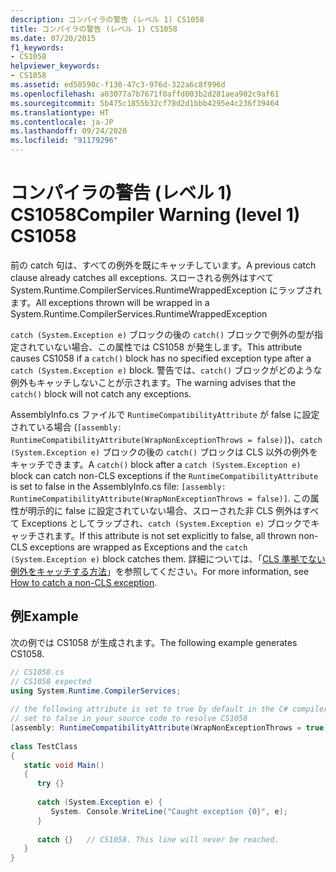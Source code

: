 ```yaml
---
description: コンパイラの警告 (レベル 1) CS1058
title: コンパイラの警告 (レベル 1) CS1058
ms.date: 07/20/2015
f1_keywords:
- CS1058
helpviewer_keywords:
- CS1058
ms.assetid: ed50590c-f130-47c3-976d-322a6c8f996d
ms.openlocfilehash: a03077a7b7671f0affd003b2d281aea902c9af61
ms.sourcegitcommit: 5b475c1855b32cf78d2d1bbb4295e4c236f39464
ms.translationtype: HT
ms.contentlocale: ja-JP
ms.lasthandoff: 09/24/2020
ms.locfileid: "91179296"
---
```

# <a name="compiler-warning-level-1-cs1058"></a><span data-ttu-id="27dbf-103">コンパイラの警告 (レベル 1) CS1058</span><span class="sxs-lookup"><span data-stu-id="27dbf-103">Compiler Warning (level 1) CS1058</span></span>

<span data-ttu-id="27dbf-104">前の catch 句は、すべての例外を既にキャッチしています。</span><span class="sxs-lookup"><span data-stu-id="27dbf-104">A previous catch clause already catches all exceptions.</span></span> <span data-ttu-id="27dbf-105">スローされる例外はすべて System.Runtime.CompilerServices.RuntimeWrappedException にラップされます。</span><span class="sxs-lookup"><span data-stu-id="27dbf-105">All exceptions thrown will be wrapped in a System.Runtime.CompilerServices.RuntimeWrappedException</span></span>  
  
 <span data-ttu-id="27dbf-106">`catch (System.Exception e)` ブロックの後の `catch()` ブロックで例外の型が指定されていない場合、この属性では CS1058 が発生します。</span><span class="sxs-lookup"><span data-stu-id="27dbf-106">This attribute causes CS1058 if a `catch()` block has no specified exception type after a `catch (System.Exception e)` block.</span></span> <span data-ttu-id="27dbf-107">警告では、`catch()` ブロックがどのような例外もキャッチしないことが示されます。</span><span class="sxs-lookup"><span data-stu-id="27dbf-107">The warning advises that the `catch()` block will not catch any exceptions.</span></span>  
  
<span data-ttu-id="27dbf-108">AssemblyInfo.cs ファイルで `RuntimeCompatibilityAttribute` が false に設定されている場合 (`[assembly: RuntimeCompatibilityAttribute(WrapNonExceptionThrows = false)]`)、`catch (System.Exception e)` ブロックの後の `catch()` ブロックは CLS 以外の例外をキャッチできます。</span><span class="sxs-lookup"><span data-stu-id="27dbf-108">A `catch()` block after a `catch (System.Exception e)` block can catch non-CLS exceptions if the `RuntimeCompatibilityAttribute` is set to false in the AssemblyInfo.cs file: `[assembly: RuntimeCompatibilityAttribute(WrapNonExceptionThrows = false)]`.</span></span> <span data-ttu-id="27dbf-109">この属性が明示的に false に設定されていない場合、スローされた非 CLS 例外はすべて Exceptions としてラップされ、`catch (System.Exception e)` ブロックでキャッチされます。</span><span class="sxs-lookup"><span data-stu-id="27dbf-109">If this attribute is not set explicitly to false, all thrown non-CLS exceptions are wrapped as Exceptions and the `catch (System.Exception e)` block catches them.</span></span> <span data-ttu-id="27dbf-110">詳細については、「[CLS 準拠でない例外をキャッチする方法](../../programming-guide/exceptions/how-to-catch-a-non-cls-exception.md)」を参照してください。</span><span class="sxs-lookup"><span data-stu-id="27dbf-110">For more information, see [How to catch a non-CLS exception](../../programming-guide/exceptions/how-to-catch-a-non-cls-exception.md).</span></span>
  
## <a name="example"></a><span data-ttu-id="27dbf-111">例</span><span class="sxs-lookup"><span data-stu-id="27dbf-111">Example</span></span>  

 <span data-ttu-id="27dbf-112">次の例では CS1058 が生成されます。</span><span class="sxs-lookup"><span data-stu-id="27dbf-112">The following example generates CS1058.</span></span>  
  
```csharp  
// CS1058.cs  
// CS1058 expected  
using System.Runtime.CompilerServices;  
  
// the following attribute is set to true by default in the C# compiler  
// set to false in your source code to resolve CS1058  
[assembly: RuntimeCompatibilityAttribute(WrapNonExceptionThrows = true)]  
  
class TestClass
{  
   static void Main()
   {  
      try {}  
  
      catch (System.Exception e) {
         System. Console.WriteLine("Caught exception {0}", e);  
      }  
  
      catch {}   // CS1058. This line will never be reached.  
   }  
}  
```
